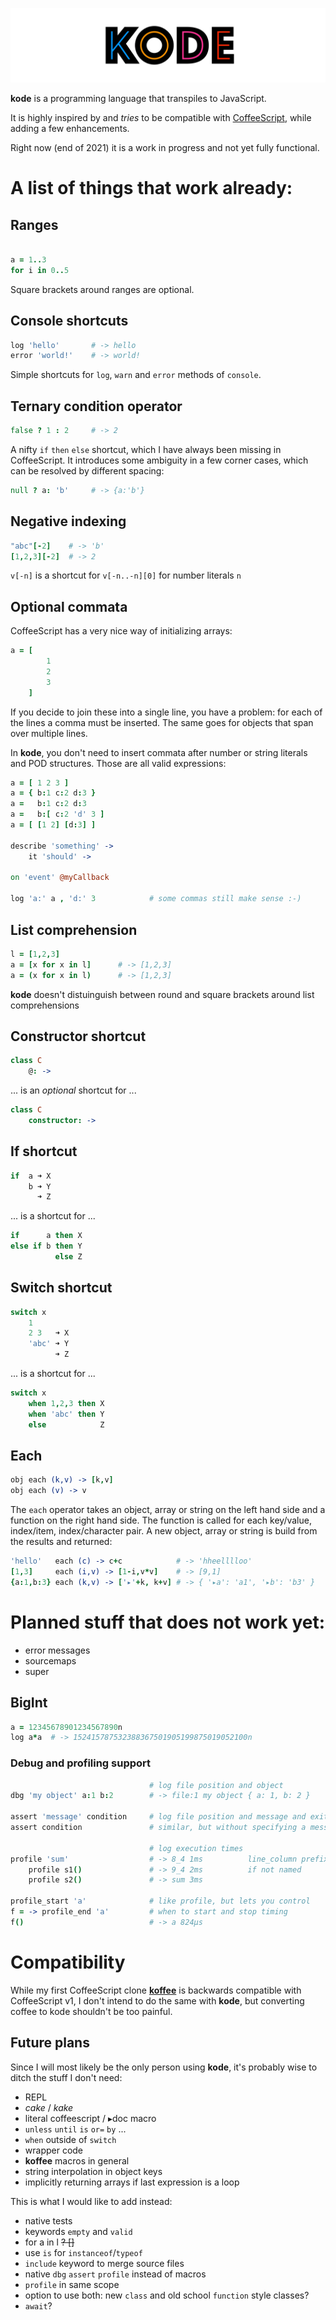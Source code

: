![banner](./bin/banner.png)

**kode** is a programming language that transpiles to JavaScript.

It is highly inspired by and *tries* to be compatible with [CoffeeScript](http://coffeescript.org), while adding a few enhancements.

Right now (end of 2021) it is a work in progress and not yet fully functional.

# A list of things that work already:

## Ranges

```coffeescript

a = 1..3
for i in 0..5

```

Square brackets around ranges are optional.

## Console shortcuts

```coffeescript
log 'hello'       # -> hello
error 'world!'    # -> world!
```

Simple shortcuts for `log`, `warn` and `error` methods of `console`.

## Ternary condition operator

```coffeescript
false ? 1 : 2     # -> 2
```

A nifty `if` `then` `else` shortcut, which I have always been missing in CoffeeScript.
It introduces some ambiguity in a few corner cases, which can be resolved by different spacing:

```coffeescript
null ? a: 'b'     # -> {a:'b'}
```

## Negative indexing

```coffeescript
"abc"[-2]    # -> 'b'
[1,2,3][-2]  # -> 2
```

`v[-n]` is a shortcut for `v[-n..-n][0]` for number literals `n`

## Optional commata

CoffeeScript has a very nice way of initializing arrays:

```coffeescript
a = [
        1
        2
        3
    ]
```

If you decide to join these into a single line, you have a problem: 
for each of the lines a comma must be inserted.
The same goes for objects that span over multiple lines.

In **kode**, you don't need to insert commata after number or string literals and POD structures.
Those are all valid expressions:

```coffeescript
a = [ 1 2 3 ]
a = { b:1 c:2 d:3 }
a =   b:1 c:2 d:3
a =   b:[ c:2 'd' 3 ]
a = [ [1 2] [d:3] ]

describe 'something' ->
    it 'should' ->

on 'event' @myCallback

log 'a:' a , 'd:' 3            # some commas still make sense :-)
```

## List comprehension

```coffeescript
l = [1,2,3]
a = [x for x in l]      # -> [1,2,3]
a = (x for x in l)      # -> [1,2,3]
````

**kode** doesn't distuinguish between round and square brackets around list comprehensions

## Constructor shortcut

```coffeescript
class C
    @: ->
```

... is an *optional* shortcut for ...

```coffeescript
class C
    constructor: ->
```

## If shortcut

```coffeescript
if  a ➜ X
    b ➜ Y
      ➜ Z
```
... is a shortcut for ...

```coffeescript
if      a then X
else if b then Y
          else Z
```

## Switch shortcut

```coffeescript
switch x
    1
    2 3   ➜ X
    'abc' ➜ Y
          ➜ Z      
```
... is a shortcut for ...

```coffeescript
switch x
    when 1,2,3 then X
    when 'abc' then Y
    else            Z
```

## Each

```coffeescript
obj each (k,v) -> [k,v]
obj each (v) -> v
```

The `each` operator takes an object, array or string on the left hand side and 
a function on the right hand side.
The function is called for each key/value, index/item, index/character pair.
A new object, array or string is build from the results and returned:

```coffeescript
'hello'   each (c) -> c+c            # -> 'hheelllloo'
[1,3]     each (i,v) -> [1-i,v*v]    # -> [9,1]
{a:1,b:3} each (k,v) -> ['▸'+k, k+v] # -> { '▸a': 'a1', '▸b': 'b3' }
```

# Planned stuff that does not work yet:

- error messages
- sourcemaps
- super

## BigInt

```coffeescript
a = 12345678901234567890n
log a*a  # -> 152415787532388367501905199875019052100n
```

### Debug and profiling support

```coffeescript
                               # log file position and object
dbg 'my object' a:1 b:2        # -> file:1 my object { a: 1, b: 2 }

assert 'message' condition     # log file position and message and exits if condition isn't truish
assert condition               # similar, but without specifying a message

                               # log execution times
profile 'sum'                  # -> 8_4 1ms          line_column prefix
    profile s1()               # -> 9_4 2ms          if not named
    profile s2()               # -> sum 3ms

profile_start 'a'              # like profile, but lets you control
f = -> profile_end 'a'         # when to start and stop timing
f()                            # -> a 824μs
```

# Compatibility

While my first CoffeeScript clone [**koffee**](http://github.com/monsterkodi/koffee) is backwards compatible with CoffeeScript v1,
I don't intend to do the same with **kode**, but converting coffee to kode shouldn't be too painful.

## Future plans

Since I will most likely be the only person using **kode**, it's probably wise to ditch the stuff I don't need:

- REPL
- *cake* / *kake*
- literal coffeescript / ▸doc macro
- `unless`  `until`  `is`  `or=` `by` ...
- `when` outside of `switch`
- wrapper code
- **koffee** macros in general
- string interpolation in object keys
- implicitly returning arrays if last expression is a loop

This is what I would like to add instead:

- native tests
- keywords `empty` and `valid`
- for a in l ~~? []~~
- use `is` for `instanceof`/`typeof`
- `include` keyword to merge source files
- native `dbg`  `assert`  `profile` instead of macros
- `profile` in same scope
- option to use both: new `class` and old school `function` style classes?
- `await`?


